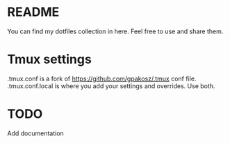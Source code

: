 # README

You can find my dotfiles collection in here. Feel free to use and share them. 

# Tmux settings
.tmux.conf is a fork of https://github.com/gpakosz/.tmux conf file. 
.tmux.conf.local is where you add your settings and overrides.
Use both.

# TODO

Add documentation
